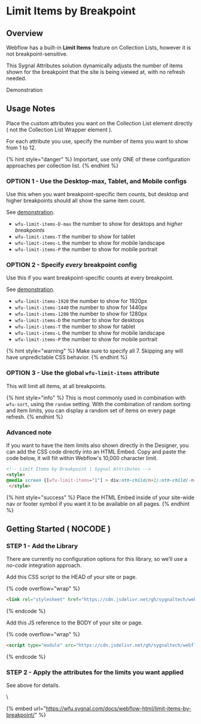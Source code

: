 # Limit Items by Breakpoint

## Overview

Webflow has a built-in **Limit Items** feature on Collection Lists, however it is not breakpoint-sensitive.

This Sygnal Attributes solution dynamically adjusts the number of items shown for the breakpoint that the site is being viewed at, with no refresh needed.

Demonstration

## Usage Notes <a href="#usage-notes" id="usage-notes"></a>

Place the custom attributes you want on the Collection List element directly ( not the Collection List Wrapper element ).&#x20;

For each attribute you use, specify the number of items you want to show from 1 to 12.&#x20;

{% hint style="danger" %}
Important, use only ONE of these configuration approaches per collection list.
{% endhint %}

### OPTION 1 - Use the Desktop-max, Tablet, and Mobile configs <a href="#or-use-the-breakpoint-variations" id="or-use-the-breakpoint-variations"></a>

Use this when you want breakpoint-specific item counts, but desktop and higher breakpoints should all show the same item count.&#x20;

See [demonstration](https://limit-collection-items-by-breakpoint.webflow.io/desktop).

* `wfu-limit-items-D-max` the number to show for desktops and _higher breakpoints_
* `wfu-limit-items-T` the number to show for tablet
* `wfu-limit-items-L` the number to show for mobile landscape
* `wfu-limit-items-P` the number to show for mobile portrait

### OPTION 2 - Specify _every_ breakpoint config <a href="#or-use-the-breakpoint-variations" id="or-use-the-breakpoint-variations"></a>

Use this if you want breakpoint-specific counts at every breakpoint.&#x20;

See [demonstration](https://limit-collection-items-by-breakpoint.webflow.io/).

* `wfu-limit-items-1920` the number to show for 1920px
* `wfu-limit-items-1440` the number to show for 1440px
* `wfu-limit-items-1280` the number to show for 1280px
* `wfu-limit-items-D` the number to show for desktops
* `wfu-limit-items-T` the number to show for tablet
* `wfu-limit-items-L` the number to show for mobile landscape
* `wfu-limit-items-P` the number to show for mobile portrait

{% hint style="warning" %}
Make sure to specify all 7. Skipping any will have unpredictable CSS behavior.
{% endhint %}

### OPTION 3 - Use the global `wfu-limit-items` attribute <a href="#wfu-limit-items-attribute" id="wfu-limit-items-attribute"></a>

This will limit all items, at all breakpoints.

{% hint style="info" %}
This is most commonly used in combination with `wfu-sort`, using the `random` setting. With the combination of random sorting and item limits, you can display a random set of items on every page refresh.
{% endhint %}

### Advanced note <a href="#advanced-note" id="advanced-note"></a>

If you want to have the item limits also shown directly in the Designer, you can add the CSS code directly into an HTML Embed. Copy and paste the code below, it will fiit within Webflow's 10,000 character limit.

```html
<!-- Limit Items by Breakpoint | Sygnal Attributes -->
<style>
@media screen {[wfu-limit-items="1"] > div:nth-child(n+2):nth-child(-n+1000) {display: none;}[wfu-limit-items="2"] > div:nth-child(n+3):nth-child(-n+1000) {display: none;}[wfu-limit-items="3"] > div:nth-child(n+4):nth-child(-n+1000) {display: none;}[wfu-limit-items="4"] > div:nth-child(n+5):nth-child(-n+1000) {display: none;}[wfu-limit-items="5"] > div:nth-child(n+6):nth-child(-n+1000) {display: none;}[wfu-limit-items="6"] > div:nth-child(n+7):nth-child(-n+1000) {display: none;}[wfu-limit-items="7"] > div:nth-child(n+8):nth-child(-n+1000) {display: none;}[wfu-limit-items="8"] > div:nth-child(n+9):nth-child(-n+1000) {display: none;}[wfu-limit-items="9"] > div:nth-child(n+10):nth-child(-n+1000) {display: none;}[wfu-limit-items="10"] > div:nth-child(n+11):nth-child(-n+1000) {display: none;}[wfu-limit-items="11"] > div:nth-child(n+12):nth-child(-n+1000) {display: none;}[wfu-limit-items="12"] > div:nth-child(n+13):nth-child(-n+1000) {display: none;}}@media screen and (min-width: 1920px) {[wfu-limit-items-1920="1"] > div:nth-child(n+2):nth-child(-n+1000) {display: none;}[wfu-limit-items-1920="2"] > div:nth-child(n+3):nth-child(-n+1000) {display: none;}[wfu-limit-items-1920="3"] > div:nth-child(n+4):nth-child(-n+1000) {display: none;}[wfu-limit-items-1920="4"] > div:nth-child(n+5):nth-child(-n+1000) {display: none;}[wfu-limit-items-1920="5"] > div:nth-child(n+6):nth-child(-n+1000) {display: none;}[wfu-limit-items-1920="6"] > div:nth-child(n+7):nth-child(-n+1000) {display: none;}[wfu-limit-items-1920="7"] > div:nth-child(n+8):nth-child(-n+1000) {display: none;}[wfu-limit-items-1920="8"] > div:nth-child(n+9):nth-child(-n+1000) {display: none;}[wfu-limit-items-1920="9"] > div:nth-child(n+10):nth-child(-n+1000) {display: none;}[wfu-limit-items-1920="10"] > div:nth-child(n+11):nth-child(-n+1000) {display: none;}[wfu-limit-items-1920="11"] > div:nth-child(n+12):nth-child(-n+1000) {display: none;}[wfu-limit-items-1920="12"] > div:nth-child(n+13):nth-child(-n+1000) {display: none;}}@media screen and (min-width: 1440px) and (max-width: 1919px) {[wfu-limit-items-1440="1"] > div:nth-child(n+2):nth-child(-n+1000) {display: none;}[wfu-limit-items-1440="2"] > div:nth-child(n+3):nth-child(-n+1000) {display: none;}[wfu-limit-items-1440="3"] > div:nth-child(n+4):nth-child(-n+1000) {display: none;}[wfu-limit-items-1440="4"] > div:nth-child(n+5):nth-child(-n+1000) {display: none;}[wfu-limit-items-1440="5"] > div:nth-child(n+6):nth-child(-n+1000) {display: none;}[wfu-limit-items-1440="6"] > div:nth-child(n+7):nth-child(-n+1000) {display: none;}[wfu-limit-items-1440="7"] > div:nth-child(n+8):nth-child(-n+1000) {display: none;}[wfu-limit-items-1440="8"] > div:nth-child(n+9):nth-child(-n+1000) {display: none;}[wfu-limit-items-1440="9"] > div:nth-child(n+10):nth-child(-n+1000) {display: none;}[wfu-limit-items-1440="10"] > div:nth-child(n+11):nth-child(-n+1000) {display: none;}[wfu-limit-items-1440="11"] > div:nth-child(n+12):nth-child(-n+1000) {display: none;}[wfu-limit-items-1440="12"] > div:nth-child(n+13):nth-child(-n+1000) {display: none;}}@media screen and (min-width: 1280px) and (max-width: 1439px) {[wfu-limit-items-1280="1"] > div:nth-child(n+2):nth-child(-n+1000) {display: none;}[wfu-limit-items-1280="2"] > div:nth-child(n+3):nth-child(-n+1000) {display: none;}[wfu-limit-items-1280="3"] > div:nth-child(n+4):nth-child(-n+1000) {display: none;}[wfu-limit-items-1280="4"] > div:nth-child(n+5):nth-child(-n+1000) {display: none;}[wfu-limit-items-1280="5"] > div:nth-child(n+6):nth-child(-n+1000) {display: none;}[wfu-limit-items-1280="6"] > div:nth-child(n+7):nth-child(-n+1000) {display: none;}[wfu-limit-items-1280="7"] > div:nth-child(n+8):nth-child(-n+1000) {display: none;}[wfu-limit-items-1280="8"] > div:nth-child(n+9):nth-child(-n+1000) {display: none;}[wfu-limit-items-1280="9"] > div:nth-child(n+10):nth-child(-n+1000) {display: none;}[wfu-limit-items-1280="10"] > div:nth-child(n+11):nth-child(-n+1000) {display: none;}[wfu-limit-items-1280="11"] > div:nth-child(n+12):nth-child(-n+1000) {display: none;}[wfu-limit-items-1280="12"] > div:nth-child(n+13):nth-child(-n+1000) {display: none;}}@media screen and (min-width: 992px) {[wfu-limit-items-d-max="1"] > div:nth-child(n+2):nth-child(-n+1000) {display: none;}[wfu-limit-items-d-max="2"] > div:nth-child(n+3):nth-child(-n+1000) {display: none;}[wfu-limit-items-d-max="3"] > div:nth-child(n+4):nth-child(-n+1000) {display: none;}[wfu-limit-items-d-max="4"] > div:nth-child(n+5):nth-child(-n+1000) {display: none;}[wfu-limit-items-d-max="5"] > div:nth-child(n+6):nth-child(-n+1000) {display: none;}[wfu-limit-items-d-max="6"] > div:nth-child(n+7):nth-child(-n+1000) {display: none;}[wfu-limit-items-d-max="7"] > div:nth-child(n+8):nth-child(-n+1000) {display: none;}[wfu-limit-items-d-max="8"] > div:nth-child(n+9):nth-child(-n+1000) {display: none;}[wfu-limit-items-d-max="9"] > div:nth-child(n+10):nth-child(-n+1000) {display: none;}[wfu-limit-items-d-max="10"] > div:nth-child(n+11):nth-child(-n+1000) {display: none;}[wfu-limit-items-d-max="11"] > div:nth-child(n+12):nth-child(-n+1000) {display: none;}[wfu-limit-items-d-max="12"] > div:nth-child(n+13):nth-child(-n+1000) {display: none;}}@media screen and (min-width: 992px) and (max-width: 1279px) {[wfu-limit-items-d="1"] > div:nth-child(n+2):nth-child(-n+1000) {display: none;}[wfu-limit-items-d="2"] > div:nth-child(n+3):nth-child(-n+1000) {display: none;}[wfu-limit-items-d="3"] > div:nth-child(n+4):nth-child(-n+1000) {display: none;}[wfu-limit-items-d="4"] > div:nth-child(n+5):nth-child(-n+1000) {display: none;}[wfu-limit-items-d="5"] > div:nth-child(n+6):nth-child(-n+1000) {display: none;}[wfu-limit-items-d="6"] > div:nth-child(n+7):nth-child(-n+1000) {display: none;}[wfu-limit-items-d="7"] > div:nth-child(n+8):nth-child(-n+1000) {display: none;}[wfu-limit-items-d="8"] > div:nth-child(n+9):nth-child(-n+1000) {display: none;}[wfu-limit-items-d="9"] > div:nth-child(n+10):nth-child(-n+1000) {display: none;}[wfu-limit-items-d="10"] > div:nth-child(n+11):nth-child(-n+1000) {display: none;}[wfu-limit-items-d="11"] > div:nth-child(n+12):nth-child(-n+1000) {display: none;}[wfu-limit-items-d="12"] > div:nth-child(n+13):nth-child(-n+1000) {display: none;}}@media screen and (min-width: 768px) and (max-width: 991px) {[wfu-limit-items-t="1"] > div:nth-child(n+2):nth-child(-n+1000) {display: none;}[wfu-limit-items-t="2"] > div:nth-child(n+3):nth-child(-n+1000) {display: none;}[wfu-limit-items-t="3"] > div:nth-child(n+4):nth-child(-n+1000) {display: none;}[wfu-limit-items-t="4"] > div:nth-child(n+5):nth-child(-n+1000) {display: none;}[wfu-limit-items-t="5"] > div:nth-child(n+6):nth-child(-n+1000) {display: none;}[wfu-limit-items-t="6"] > div:nth-child(n+7):nth-child(-n+1000) {display: none;}[wfu-limit-items-t="7"] > div:nth-child(n+8):nth-child(-n+1000) {display: none;}[wfu-limit-items-t="8"] > div:nth-child(n+9):nth-child(-n+1000) {display: none;}[wfu-limit-items-t="9"] > div:nth-child(n+10):nth-child(-n+1000) {display: none;}[wfu-limit-items-t="10"] > div:nth-child(n+11):nth-child(-n+1000) {display: none;}[wfu-limit-items-t="11"] > div:nth-child(n+12):nth-child(-n+1000) {display: none;}[wfu-limit-items-t="12"] > div:nth-child(n+13):nth-child(-n+1000) {display: none;}}@media screen and (min-width: 480px) and (max-width: 767px) {[wfu-limit-items-l="1"] > div:nth-child(n+2):nth-child(-n+1000) {display: none;}[wfu-limit-items-l="2"] > div:nth-child(n+3):nth-child(-n+1000) {display: none;}[wfu-limit-items-l="3"] > div:nth-child(n+4):nth-child(-n+1000) {display: none;}[wfu-limit-items-l="4"] > div:nth-child(n+5):nth-child(-n+1000) {display: none;}[wfu-limit-items-l="5"] > div:nth-child(n+6):nth-child(-n+1000) {display: none;}[wfu-limit-items-l="6"] > div:nth-child(n+7):nth-child(-n+1000) {display: none;}[wfu-limit-items-l="7"] > div:nth-child(n+8):nth-child(-n+1000) {display: none;}[wfu-limit-items-l="8"] > div:nth-child(n+9):nth-child(-n+1000) {display: none;}[wfu-limit-items-l="9"] > div:nth-child(n+10):nth-child(-n+1000) {display: none;}[wfu-limit-items-l="10"] > div:nth-child(n+11):nth-child(-n+1000) {display: none;}[wfu-limit-items-l="11"] > div:nth-child(n+12):nth-child(-n+1000) {display: none;}[wfu-limit-items-l="12"] > div:nth-child(n+13):nth-child(-n+1000) {display: none;}}@media screen and (max-width: 479px) {[wfu-limit-items-p="1"] > div:nth-child(n+2):nth-child(-n+1000) {display: none;}[wfu-limit-items-p="2"] > div:nth-child(n+3):nth-child(-n+1000) {display: none;}[wfu-limit-items-p="3"] > div:nth-child(n+4):nth-child(-n+1000) {display: none;}[wfu-limit-items-p="4"] > div:nth-child(n+5):nth-child(-n+1000) {display: none;}[wfu-limit-items-p="5"] > div:nth-child(n+6):nth-child(-n+1000) {display: none;}[wfu-limit-items-p="6"] > div:nth-child(n+7):nth-child(-n+1000) {display: none;}[wfu-limit-items-p="7"] > div:nth-child(n+8):nth-child(-n+1000) {display: none;}[wfu-limit-items-p="8"] > div:nth-child(n+9):nth-child(-n+1000) {display: none;}[wfu-limit-items-p="9"] > div:nth-child(n+10):nth-child(-n+1000) {display: none;}[wfu-limit-items-p="10"] > div:nth-child(n+11):nth-child(-n+1000) {display: none;}[wfu-limit-items-p="11"] > div:nth-child(n+12):nth-child(-n+1000) {display: none;}[wfu-limit-items-p="12"] > div:nth-child(n+13):nth-child(-n+1000) {display: none;}}
 </style>
```

{% hint style="success" %}
Place the HTML Embed inside of your site-wide nav or footer symbol if you want it to be available on all pages.&#x20;
{% endhint %}

## Getting Started ( NOCODE ) <a href="#getting-started-nocode" id="getting-started-nocode"></a>

### STEP 1 - Add the Library <a href="#step-1---add-the-library" id="step-1---add-the-library"></a>

There are currently no configuration options for this library, so we’ll use a _no-code_ integration approach.

Add this CSS script to the HEAD of your site or page.

{% code overflow="wrap" %}
```html
<link rel="stylesheet" href="https://cdn.jsdelivr.net/gh/sygnaltech/webflow-util@4.6/dist/css/webflow-html.css">
```
{% endcode %}

Add this JS reference to the BODY of your site or page.

{% code overflow="wrap" %}
```html
<script type="module" src="https://cdn.jsdelivr.net/gh/sygnaltech/webflow-util@4.6/src/nocode/webflow-html.js"></script>
```
{% endcode %}

### STEP 2 - Apply the attributes for the limits you want applied <a href="#step-2---apply-the-attributes-for-the-limits-you-want-applied" id="step-2---apply-the-attributes-for-the-limits-you-want-applied"></a>

See above for details.

\


{% embed url="https://wfu.sygnal.com/docs/webflow-html/limit-items-by-breakpoint/" %}
